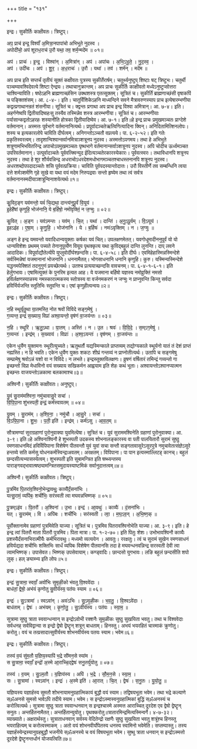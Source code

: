 +++
title = "१३१"

+++


इन्द्रः। सुकीर्तिः काक्षीवतः। त्रिष्टुप्।

अप॒ प्राच॑ इन्द्र॒ विश्वाँ॑ अ॒मित्रा॒नपापा॑चो अभिभूते नुदस्व ।  
अपोदी॑चो॒ अप॑ शूराध॒राच॑ उ॒रौ यथा॒ तव॒ शर्म॒न्मदे॑म ॥ ०१॥

अप॑ । प्राचः॑ । इ॒न्द्र॒ । विश्वा॑न् । अ॒मित्रा॑न् । अप॑ । अपा॑चः । अ॒भि॒ऽभू॒ते॒ । नु॒द॒स्व॒ ।  
अप॑ । उदी॑चः । अप॑ । शू॒र॒ । अ॒ध॒राचः॑ । उ॒रौ । यथा॑ । तव॑ । शर्म॑न् । मदे॑म ॥

अप प्राच इति सप्तर्चं तृतीयं सूक्तं कक्षीवतः पुत्रस्य सुकीर्तेरार्षम्। चतुर्थ्यनुष्टुप् शिष्टाः षट् त्रिष्टुभः। चतुर्थी पञ्चम्यावश्विदेवत्ये शिष्टा ऐन्द्र्यः। तथाचानुक्रान्तम्। अप प्राचः सुकीर्तिः काक्षीवतो मध्येऽनुष्टुप्सोत्तरा चाश्विन्याविति। षष्ठेऽहनि ब्राह्मणाच्छंसिन उक्थशस्त्र एतत्सूक्तम्। सूत्रितं च। सुकीर्तिं ब्राह्मणाच्छंसी वृषाकपिं च पङ्क्तिशंसम्। आ. ८-४-। इति। चातुर्विंशिकेऽहनि माध्यन्दिने सवने मैत्रावरुणस्याप प्राच इत्येषारम्भणीया कद्वत्प्रगाथानन्रतं शंसनीया। सूत्रितं च। क्द्वन्तः प्रगाथा अप प्राच इन्द्र विश्वा अमित्रान्। आ. ७-४। इति। अहर्गणेष्वपि द्वितीयादिष्वहःसु तस्यैव तस्मिन्नेव शस्त्र आरम्भणीया। सूत्रितं च। आरम्भणीयाः पर्यासान्कद्वतोऽहरहः शस्यानीति होत्रका द्वितीयादिष्वेव। आ. ७-१। इति॥हे इन्द्र प्राचः प्रमुखमञ्चतः प्राग्देशे वर्तमानान्। अस्मत्तः पूर्वभागे वर्तमानानित्यर्थः। प्रपूर्वादञ्चतेऋत्विगित्यादिना क्विन्। अनिदितामित्शिनलोपः। शस्य च इत्यकारलोपे चाविति दीर्घत्वम्। अनिगन्तोऽञ्चतौ वप्रत्यये। पा. ६-२-५२। इति गतेः प्रकृतिस्वरत्वम्। तादृशान्विश्वान्सर्वानमित्राञ्शत्रूनप नुदस्व। अस्मत्तोऽपगमय। तथा हे अभिभुते शत्रूणामभिभवितरिन्द्र अपाचोऽपमुखमञ्चतः पृष्थभागे वर्तमानान्सर्वाञ्शत्रूनप नुदस्व। अपि चोदीच ऊर्ध्वमञ्चत उपरिवर्तमानान्। उत्पूर्वादञ्चतेः पूर्ववत्क्विन्युद ईदित्यञ्चतेरकारस्येकारः। पूर्ववत्स्वरः। तथाविधानपि शत्रूनप नुदस्व। तथा हे शूर शौर्यवन्निन्द्र अधराचोऽधरदेशमधोभागमञ्चतश्चाधस्तनानपि शत्रूनप नुदस्व। अधरशब्दोपपदादञ्चतेः शसि पूर्ववत्प्रक्रिया। चाविति पूर्वपदस्यान्तोदात्तः। उरौ विस्तीर्णे तव सम्बन्धिनि त्वया दत्ते शर्मञ्शर्मणि गृहे सुखे वा यथा वयं मदेम निरुपद्रवाः सन्तो हृष्येम तथा त्वं सर्वत्र वर्तमानानस्मदीयाञ्शत्रून्विनाशयेत्यर्थः॥१॥

इन्द्रः। सुकीर्तिः काक्षीवतः। त्रिष्टुप्।

कु॒विद॒ङ्ग यव॑मन्तो॒ यवं॑ चि॒द्यथा॒ दान्त्य॑नुपू॒र्वं वि॒यूय॑ ।  
इ॒हेहै॑षां कृणुहि॒ भोज॑नानि॒ ये ब॒र्हिषो॒ नमो॑वृक्तिं॒ न ज॒ग्मुः ॥ ०२॥

कु॒वित् । अ॒ङ्ग । यव॑ऽमन्तः । यव॑म् । चि॒त् । यथा॑ । दान्ति॑ । अ॒नु॒ऽपू॒र्वम् । वि॒ऽयूय॑ ।  
इ॒हऽइ॑ह । ए॒षा॒म् । कृ॒णु॒हि॒ । भोज॑नानि । ये । ब॒र्हिषः॑ । नमः॑ऽवृक्तिम् । न । ज॒ग्मुः ॥

अङ्ग हे इन्द्र यमवन्तो यवादिधान्ययुक्ताः कर्षका यवं चित्। उपलक्षणमेतत्। यवगोधूमादीननुपूर्वं यो यो धान्यविशेशः प्रथमम् पच्यते तेनानुपूर्व्येण वियूय पृथक्कृत्य यथा कुविद्बहुलं दान्ति लुनन्ति। दाप् लवने आदादिकः। विपूर्वाद्यौतेर्ल्यपि युप्लुवोर्दीर्घश्छन्दसि। पा. ६-४-५८। इति दीर्घः। एवमिहेहास्मिन्नस्मिन्देशे सर्वस्मिन्नेषां यजमानानां भोजनानि। धननामैतत्। भोगसाधनानि धनानि कृणुहि। कुरु। यस्मिन्यस्मिन्देशे यद्धनमपेक्शितं तदनुगुणं प्रयच्छेत्यर्थः। उतश्च प्रत्ययाच्छन्दसि वावचनम्। पा. ६-४-१-६-१। इति हेर्लुगभावः। एषामित्युक्तं के पुनरिम इत्यत आह। ये यजमाना बर्हिषो यज्ञस्य नमोव्रुक्तिं नमसो हविर्लक्षणस्यान्नस्य नमस्कारात्मकस्य स्तोत्रस्य वा वर्जनमकरणं न जग्मुः न प्राप्नुवन्ति किन्तु सर्वदा हविर्भिर्यजन्ति स्तुतिभिः स्तुवन्ति च। एषां कृणुहीत्यन्वयः॥२॥

इन्द्रः। सुकीर्तिः काक्षीवतः। त्रिष्टुप्।

न॒हि स्थूर्यृ॑तु॒था या॒तमस्ति॒ नोत श्रवो॑ विविदे सङ्ग॒मेषु॑ ।  
ग॒व्यन्त॒ इन्द्रं॑ स॒ख्याय॒ विप्रा॑ अश्वा॒यन्तो॒ वृष॑णं वा॒जय॑न्तः ॥ ०३॥

न॒हि । स्थूरि॑ । ऋ॒तु॒ऽथा । या॒तम् । अस्ति॑ । न । उ॒त । श्रवः॑ । वि॒वि॒दे॒ । स॒म्ऽग॒मेषु॑ ।  
ग॒व्यन्तः॑ । इन्द्र॑म् । स॒ख्याय॑ । विप्राः॑ । अ॒श्व॒ऽयन्तः॑ । वृष॑णम् । वा॒जय॑न्तः ॥

एकेन धुर्येण युक्तमनः स्थूरीत्युच्यते। ऋतुथर्तौ यद्यस्मिन्काले प्राप्तव्यम् तद्योग्यकाले स्थूर्यनो यातं तं देशं प्राप्तं नह्यस्ति। न हि भवति। एकेन धुर्येण युक्तः शकटः शीघ्रं गन्तव्यं न प्राप्नोतीत्यर्थः। उतापि च सङ्गमेषु सम्प्रामेषु श्रवोऽन्नं यशो वा न विविदे। न लभते। इन्द्रस्तूक्तविलक्षणः। व्रुषणं वर्षितारं तमिन्द्रं गव्यन्तो गा इच्छन्तो विप्रा मेधाविनो वयं सख्याय सखिकर्मन आह्वयाम इति शेहः कथं भूताः। अश्वायन्तोऽश्वानप्यात्मन इच्छन्तः वाजयन्तोऽन्नकामा बलकामाश्च॥३॥

अश्विनौ। सुकीर्तिः काक्षीवतः। अनुष्टुप्।

यु॒वं सु॒राम॑मश्विना॒ नमु॑चावासु॒रे सचा॑ ।  
वि॒पि॒पा॒ना शु॑भस्पती॒ इन्द्रं॒ कर्म॑स्वावतम् ॥ ०४॥

यु॒वम् । सु॒राम॑म् । अ॒श्वि॒ना॒ । नमु॑चौ । आ॒सु॒रे । सचा॑ ।  
वि॒ऽपि॒पा॒ना । शु॒भः॒ । प॒ती॒ इति॑ । इन्द्र॑म् । कर्म॑ऽसु । आ॒व॒त॒म् ॥

सौत्रामण्यां सुराग्रहाणां पुरोनुवाक्या युवमित्यॆषा। सुत्रितं च। युवं सुराममश्विनेति ग्रहाणां पुरोनुवाक्या। आ. ३-९। इति॥हे अश्विनाश्विनौ हे शुभस्पती उदकस्य शोभनालङ्कारस्य वा पती पालयितारौ सुरामं सुष्ठु रमणसाधनमिदं हविर्विपिपाना विशेषेण पीतवन्तौ युवं युवां सचा सन्तौ सङ्गतावासुरेऽसुरपुत्रे नमुचावेतत्संज्ञेऽसुरे हन्तव्ये सति कर्मसु योधनकर्मस्विन्द्राअवतम्। अरक्षतम्। विपिपाना। पा पान इत्यस्माल्लिटह् कानच्। बहुलं छन्दसीत्यभ्यासस्येत्वम्। शुभस्पती इति सुबामन्त्रित इति षष्थ्यन्तस्य पाराङ्गवद्भावात्षष्ठ्यामन्त्रितसमुदायस्याष्टमिकं सर्वानुदात्तत्वम्॥४॥

अश्विनौ। सुकीर्तिः काक्षीवतः। त्रिष्टुप्।

पु॒त्रमि॑व पि॒तरा॑व॒श्विनो॒भेन्द्रा॒वथुः॒ काव्यै॑र्दं॒सना॑भिः ।  
यत्सु॒रामं॒ व्यपि॑बः॒ शची॑भिः॒ सर॑स्वती त्वा मघवन्नभिष्णक् ॥ ०५॥

पु॒त्रम्ऽइ॑व । पि॒तरौ॑ । अ॒श्विना॑ । उ॒भा । इन्द्र॑ । आ॒वथुः॑ । काव्यैः॑ । दं॒सना॑भिः ।  
यत् । सु॒राम॑म् । वि । अपि॑बः । शची॑भिः । सर॑स्वती । त्वा॒ । म॒घ॒ऽव॒न् । अ॒भि॒ष्ण॒क् ॥

पूर्वोक्तानामेव ग्रहाणां पुत्रमिवेति याज्या। सूत्रितं च। पुत्रमिव पितरावश्विनोभेति याज्या। आ. ३-९। इति। हे इन्द्र त्वां पितरौ माता पितरौ पुत्रमिव। पिता मात्रा। पा. १-२-७०। इति पितुः शेशः। उभोभावश्विनौ काव्यैः प्रशस्यैर्दंसनाभिरात्मीयैः कर्मभिरावथुः। मध्यमो व्यत्ययेन । आवतुः। ररक्षतुः। त्वं च सुरामं सुखेन रमणसाधनं हविर्यद्यदा शचीभिः शक्तिभिः सार्धं व्यपिबः विशेषेण पीतवानसि तदा हे मघवन्धनवन्निन्द्र सरस्वती देवी त्वा त्वामभिष्णक्। उपासेवत। भिष्णक् उपसेवायाम्। कण्ड्वादिः। छान्दसो युगभावः। लङि बहुलं छन्दसीति शपो लुक्। हल् ङ्याब्भ्य इति लोपः॥५॥

इन्द्रः। सुकीर्तिः काक्षीवतः। त्रिष्टुप्।

इन्द्रः॑ सु॒त्रामा॒ स्ववाँ॒ अवो॑भिः सुमृळी॒को भ॑वतु वि॒श्ववे॑दाः ।  
बाध॑तां॒ द्वेषो॒ अभ॑यं कृणोतु सु॒वीर्य॑स्य॒ पत॑यः स्याम ॥ ०६॥

इन्द्रः॑ । सु॒ऽत्रामा॑ । स्वऽवा॑न् । अवः॑ऽभिः । सु॒ऽमृ॒ळी॒कः । भ॒व॒तु॒ । वि॒श्वऽवे॑दाः ।  
बाध॑ताम् । द्वेषः॑ । अभ॑यम् । कृ॒णो॒तु॒ । सु॒ऽवीर्य॑स्य । पत॑यः । स्या॒म॒ ॥

सुत्रामा सुष्ठु त्राता स्ववान्धन्वान् स इन्द्रोऽवोभी रक्शनैः सुमृळीकः सुष्ठु सुखयिता भवतु। तथा च विश्ववेदाः सर्वधनह् सर्वविद्वान्वा स इन्द्रो द्वेषो द्वॆष्टॄन् शत्रून् बाधताम्। हिनस्तु। अभयं भयरहितं चास्माकं क्रुणोतु। करोतु। वयं च तत्प्रसादात्सुवीर्यस्य शोभनवीर्यस्य पतयः स्याम। भवेम॥६॥

इन्द्रः। सुकीर्तिः काक्षीवतः। त्रिष्टुप्।

तस्य॑ व॒यं सु॑म॒तौ य॒ज्ञिय॒स्यापि॑ भ॒द्रे सौ॑मन॒से स्या॑म ।  
स सु॒त्रामा॒ स्ववाँ॒ इन्द्रो॑ अ॒स्मे आ॒राच्चि॒द्द्वेषः॑ सनु॒तर्यु॑योतु ॥ ०७॥

तस्य॑ । व॒यम् । सु॒ऽम॒तौ । य॒ज्ञिय॑स्य । अपि॑ । भ॒द्रे । सौ॒म॒न॒से । स्या॒म॒ ।  
सः । सु॒त्रामा॑ । स्वऽवा॑न् । इन्द्रः॑ । अ॒स्मे इति॑ । आ॒रात् । चि॒त् । द्वेषः॑ । स॒नु॒तः । यु॒यो॒तु॒ ॥

यज्ञियस्य यज्ञार्हस्य सुमतौ शोभनायामनुग्रहात्मिकायं बुद्धौ वयं स्याम। तद्विषयभूता भवेम। तथा भद्रे कल्याणे स्ॐअनसे सुमसो भावेऽपि तदीये स्याम। भवेम। स इन्द्रोऽस्मास्वनुग्रहात्मिकां बुद्धिं स्ॐअनस्यं च करोत्वित्यर्थः। सुत्रामा सुष्ठु त्राता स्ववान्धनवान् स इन्द्रश्चास्मे अस्मत्त आराच्चित् दूरदेश एव द्वेषो द्वेष्टॄन् सनुतः। अन्तर्हितनामैतत्। अन्तर्हितान्युयोतु। पृथक्करोतु॥त्रातारमिन्द्रमित्यस्मिन्वर्गे। ४-७-३२। व्याख्याते। अक्षरार्थस्तु। सुत्राताधनवान् सर्वस्य वेदितेन्द्रो रक्षणैः सुष्ठु सुखयिता भवतु शत्रूंश्च हिनस्तु भयराहित्यम् च करोत्वस्माकम् । अतो वयं शोभनवीर्योपेतस्य धनस्य स्वामिनो भवेमेति। सप्तम्यास्तु। तस्य यज्ञार्हस्येन्द्रस्यानुग्रहबुद्धौ भजनीये स्ॐअनस्ये च वयं विषयभूता भवेम। सुष्थु त्राता धनवान् स इन्द्रोऽस्मत्तो दूरदेशे द्वेष्टॄनन्तर्धानं योजयत्विति॥७॥